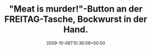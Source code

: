 ---
retweeted: false
source: <a href="http://twitter.com" rel="nofollow">Twitter Web Client</a>
entities:
  hashtags: []
  symbols: []
  user_mentions: []
  urls: []
display_text_range:
- '0'
- '119'
favorite_count: '1'
id_str: '4706099632'
truncated: false
retweet_count: '0'
id: '4706099632'
created_at: Thu Oct 08 10:36:08 +0000 2009
favorited: false
full_text: '"Meat is murder!"-Button an der FREITAG-Tasche, Bockwurst in der Hand.
  Ambivalenz der Plagwitzer Medienknalltütenszene.'
lang: de
tags:
- pesos/twitter
date: '2009-10-08T10:36:08+00:00'
src: https://twitter.com/bascht/status/4706099632
original_url: https://twitter.com/bascht/status/4706099632
type: twitter_tweet
text: '"Meat is murder!"-Button an der FREITAG-Tasche, Bockwurst in der Hand. Ambivalenz
  der Plagwitzer Medienknalltütenszene.'
title: '"Meat is murder!"-Button an der FREITAG-Tasche, Bockwurst in der Hand. '

---